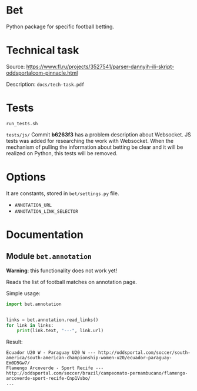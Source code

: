 # Bet

Python package for specific football betting.

# Technical task

Source: https://www.fl.ru/projects/3527541/parser-dannyih-ili-skript-oddsportalcom-pinnacle.html

Description: `docs/tech-task.pdf`

# Tests

`run_tests.sh`

`tests/js/`
Commit **b6263f3** has a problem description about Websocket. JS tests was
added for researching the work with Websocket. When the mechanism of pulling
the information about betting be clear and it will be realized on Python, this
tests will be removed.


# Options

It are constants, stored in `bet/settings.py` file.

* `ANNOTATION_URL`
* `ANNOTATION_LINK_SELECTOR`

# Documentation

## Module `bet.annotation`

**Warning**: this functionality does not work yet!

Reads the list of football matches on annotation page.

Simple usage:

```python
import bet.annotation


links = bet.annotation.read_links()
for link in links:
	print(link.text, "---", link.url)
```

Result:

```
Ecuador U20 W - Paraguay U20 W --- http://oddsportal.com/soccer/south-america/south-american-championship-women-u20/ecuador-paraguay-Em0D5Gw7/
Flamengo Arcoverde - Sport Recife --- http://oddsportal.com/soccer/brazil/campeonato-pernambucano/flamengo-arcoverde-sport-recife-Cnp1Vsbo/
...
```

